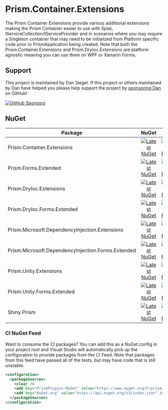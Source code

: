 # Prism.Container.Extensions

The Prism Container Extensions provide various additional extensions making the Prism Container easier to use with Splat, IServiceCollection/IServiceProvider and in scenarios where you may require a Singleton container that may need to be initialized from Platform specific code prior to PrismApplication being created. Note that both the Prism.Container.Extensions and Prism.DryIoc.Extensions are platform agnostic meaning you can use them on WPF or Xamarin Forms.

## Support

This project is maintained by Dan Siegel. If this project or others maintained by Dan have helped you please help support the project by [sponsoring Dan](https://xam.dev/sponsor-prism-logging) on GitHub!

[![GitHub Sponsors](https://github.blog/wp-content/uploads/2019/05/mona-heart-featured.png?fit=600%2C315)](https://xam.dev/sponsor-prism-logging)

## NuGet

| Package | NuGet | MyGet |
|-------|:-----:|:------:|
| Prism.Container.Extensions | [![Latest NuGet][ContainerExtensionsShield]][ContainerExtensionsNuGet] | [![Latest CI Package][ContainerExtensionsMyGetShield]][ContainerExtensionsMyGet] |
| Prism.Forms.Extended | [![Latest NuGet][PrismFormsExtendedShield]][PrismFormsExtendedNuGet] | [![Latest CI Package][PrismFormsExtendedMyGetShield]][PrismFormsExtendedMyGet] |
| Prism.DryIoc.Extensions | [![Latest NuGet][DryIocExtensionsShield]][DryIocExtensionsNuGet] | [![Latest CI Package][DryIocExtensionsMyGetShield]][DryIocExtensionsMyGet] |
| Prism.DryIoc.Forms.Extended | [![Latest NuGet][DryIocFormsExtendedShield]][DryIocFormsExtendedNuGet] | [![Latest CI Package][DryIocFormsExtendedMyGetShield]][DryIocFormsExtendedMyGet] |
| Prism.Microsoft.DependencyInjection.Extensions | [![Latest NuGet][MsftDependencyInjectionExtensionsShield]][MsftDependencyInjectionExtensionsNuGet] | [![Latest CI Package][MsftDependencyInjectionExtensionsMyGetShield]][MsftDependencyInjectionExtensionsMyGet] |
| Prism.Microsoft.DependencyInjection.Forms.Extended | [![Latest NuGet][MsftDependencyInjectionFormsExtendedShield]][MsftDependencyInjectionFormsExtendedNuGet] | [![Latest CI Package][MsftDependencyInjectionFormsExtendedMyGetShield]][MsftDependencyInjectionFormsExtendedMyGet] |
| Prism.Unity.Extensions | [![Latest NuGet][UnityExtensionsShield]][UnityExtensionsNuGet] | [![Latest CI Package][UnityExtensionsMyGetShield]][UnityExtensionsMyGet] |
| Prism.Unity.Forms.Extended | [![Latest NuGet][UnityFormsExtendedShield]][UnityFormsExtendedNuGet] | [![Latest CI Package][UnityFormsExtendedMyGetShield]][UnityFormsExtendedMyGet] |
| Shiny.Prism | [![Latest NuGet][ShinyPrismShield]][ShinyPrismNuGet] | [![Latest CI Package][ShinyPrismMyGetShield]][ShinyPrismMyGet] |

### CI NuGet Feed

Want to consume the CI packages? You can add this as a NuGet.config in your project root and Visual Studio will automatically pick up the configuration to provide packages from the CI Feed. Note that packages from this feed have passed all of the tests, but may have code that is still unstable.

```xml
<configuration>
  <packageSources>
    <clear />
    <add key="PrismPlugins-MyGet" value="https://www.myget.org/F/prism-plugins/api/v3/index.json" />
    <add key="NuGet.org" value="https://api.nuget.org/v3/index.json" />
  </packageSources>
</configuration>
```

[ContainerExtensionsNuGet]: https://www.nuget.org/packages/Prism.Container.Extensions
[ContainerExtensionsShield]: https://img.shields.io/nuget/vpre/Prism.Container.Extensions.svg
[ContainerExtensionsMyGet]: https://www.myget.org/feed/prism-plugins/package/nuget/Prism.Container.Extensions
[ContainerExtensionsMyGetShield]: https://img.shields.io/myget/prism-plugins/vpre/Prism.Container.Extensions.svg

[DryIocExtensionsNuGet]: https://www.nuget.org/packages/Prism.DryIoc.Extensions
[DryIocExtensionsShield]: https://img.shields.io/nuget/vpre/Prism.DryIoc.Extensions.svg
[DryIocExtensionsMyGet]: https://www.myget.org/feed/prism-plugins/package/nuget/Prism.DryIoc.Extensions
[DryIocExtensionsMyGetShield]: https://img.shields.io/myget/prism-plugins/vpre/Prism.DryIoc.Extensions.svg

[DryIocFormsExtendedNuGet]: https://www.nuget.org/packages/Prism.DryIoc.Forms.Extended
[DryIocFormsExtendedShield]: https://img.shields.io/nuget/vpre/Prism.DryIoc.Forms.Extended.svg
[DryIocFormsExtendedMyGet]: https://www.myget.org/feed/prism-plugins/package/nuget/Prism.DryIoc.Forms.Extended
[DryIocFormsExtendedMyGetShield]: https://img.shields.io/myget/prism-plugins/vpre/Prism.DryIoc.Forms.Extended.svg

[MsftDependencyInjectionExtensionsNuGet]: https://www.nuget.org/packages/Prism.Microsoft.DependencyInjection.Extensions
[MsftDependencyInjectionExtensionsShield]: https://img.shields.io/nuget/vpre/Prism.Microsoft.DependencyInjection.Extensions.svg
[MsftDependencyInjectionExtensionsMyGet]: https://www.myget.org/feed/prism-plugins/package/nuget/Prism.Microsoft.DependencyInjection.Extensions
[MsftDependencyInjectionExtensionsMyGetShield]: https://img.shields.io/myget/prism-plugins/vpre/Prism.Microsoft.DependencyInjection.Extensions.svg

[MsftDependencyInjectionFormsExtendedNuGet]: https://www.nuget.org/packages/Prism.Microsoft.DependencyInjection.Forms.Extended
[MsftDependencyInjectionFormsExtendedShield]: https://img.shields.io/nuget/vpre/Prism.Microsoft.DependencyInjection.Forms.Extended.svg
[MsftDependencyInjectionFormsExtendedMyGet]: https://www.myget.org/feed/prism-plugins/package/nuget/Prism.Microsoft.DependencyInjection.Forms.Extended
[MsftDependencyInjectionFormsExtendedMyGetShield]: https://img.shields.io/myget/prism-plugins/vpre/Prism.Microsoft.DependencyInjection.Forms.Extended.svg

[PrismFormsExtendedNuGet]: https://www.nuget.org/packages/Prism.Forms.Extended
[PrismFormsExtendedShield]: https://img.shields.io/nuget/vpre/Prism.Forms.Extended.svg
[PrismFormsExtendedMyGet]: https://www.myget.org/feed/prism-plugins/package/nuget/Prism.Forms.Extended
[PrismFormsExtendedMyGetShield]: https://img.shields.io/myget/prism-plugins/vpre/Prism.Forms.Extended.svg

[ShinyPrismNuGet]: https://www.nuget.org/packages/Shiny.Prism
[ShinyPrismShield]: https://img.shields.io/nuget/vpre/Shiny.Prism.svg
[ShinyPrismMyGet]: https://www.myget.org/feed/prism-plugins/package/nuget/Shiny.Prism
[ShinyPrismMyGetShield]: https://img.shields.io/myget/prism-plugins/vpre/Shiny.Prism.svg

[UnityExtensionsNuGet]: https://www.nuget.org/packages/Prism.Unity.Extensions
[UnityExtensionsShield]: https://img.shields.io/nuget/vpre/Prism.Unity.Extensions.svg
[UnityExtensionsMyGet]: https://www.myget.org/feed/prism-plugins/package/nuget/Prism.Unity.Extensions
[UnityExtensionsMyGetShield]: https://img.shields.io/myget/prism-plugins/vpre/Prism.Unity.Extensions.svg

[UnityFormsExtendedNuGet]: https://www.nuget.org/packages/Prism.Unity.Forms.Extended
[UnityFormsExtendedShield]: https://img.shields.io/nuget/vpre/Prism.Unity.Forms.Extended.svg
[UnityFormsExtendedMyGet]: https://www.myget.org/feed/prism-plugins/package/nuget/Prism.Unity.Forms.Extended
[UnityFormsExtendedMyGetShield]: https://img.shields.io/myget/prism-plugins/vpre/Prism.Unity.Forms.Extended.svg